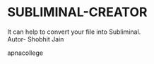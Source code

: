 # SUBLIMINAL-CREATOR
It can help to convert your file into Subliminal.
<br> Autor- Shobhit Jain
<link> apnacollege
